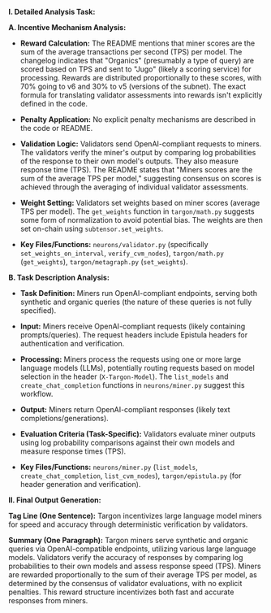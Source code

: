 **I. Detailed Analysis Task:**

**A. Incentive Mechanism Analysis:**

* **Reward Calculation:** The README mentions that miner scores are the sum of the average transactions per second (TPS) per model.  The changelog indicates that "Organics" (presumably a type of query) are scored based on TPS and sent to "Jugo" (likely a scoring service) for processing.  Rewards are distributed proportionally to these scores, with 70% going to v6 and 30% to v5 (versions of the subnet).  The exact formula for translating validator assessments into rewards isn't explicitly defined in the code.

* **Penalty Application:** No explicit penalty mechanisms are described in the code or README.

* **Validation Logic:** Validators send OpenAI-compliant requests to miners.  The validators verify the miner's output by comparing log probabilities of the response to their own model's outputs.  They also measure response time (TPS).  The README states that "Miners scores are the sum of the average TPS per model," suggesting consensus on scores is achieved through the averaging of individual validator assessments.

* **Weight Setting:** Validators set weights based on miner scores (average TPS per model).  The `get_weights` function in `targon/math.py` suggests some form of normalization to avoid potential bias. The weights are then set on-chain using `subtensor.set_weights`.

* **Key Files/Functions:** `neurons/validator.py` (specifically `set_weights_on_interval`, `verify_cvm_nodes`), `targon/math.py` (`get_weights`), `targon/metagraph.py` (`set_weights`).


**B. Task Description Analysis:**

* **Task Definition:** Miners run OpenAI-compliant endpoints, serving both synthetic and organic queries (the nature of these queries is not fully specified).

* **Input:** Miners receive OpenAI-compliant requests (likely containing prompts/queries).  The request headers include Epistula headers for authentication and verification.

* **Processing:** Miners process the requests using one or more large language models (LLMs), potentially routing requests based on model selection in the header (`X-Targon-Model`). The `list_models` and `create_chat_completion` functions in `neurons/miner.py` suggest this workflow.

* **Output:** Miners return OpenAI-compliant responses (likely text completions/generations).

* **Evaluation Criteria (Task-Specific):** Validators evaluate miner outputs using log probability comparisons against their own models and measure response times (TPS).

* **Key Files/Functions:** `neurons/miner.py` (`list_models`, `create_chat_completion`, `list_cvm_nodes`),  `targon/epistula.py` (for header generation and verification).


**II. Final Output Generation:**

**Tag Line (One Sentence):** Targon incentivizes large language model miners for speed and accuracy through deterministic verification by validators.

**Summary (One Paragraph):** Targon miners serve synthetic and organic queries via OpenAI-compatible endpoints, utilizing various large language models. Validators verify the accuracy of responses by comparing log probabilities to their own models and assess response speed (TPS).  Miners are rewarded proportionally to the sum of their average TPS per model, as determined by the consensus of validator evaluations, with no explicit penalties.  This reward structure incentivizes both fast and accurate responses from miners.
